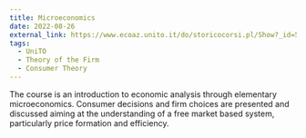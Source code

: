 ```yaml
---
title: Microeconomics
date: 2022-08-26
external_link: https://www.ecoaz.unito.it/do/storicocorsi.pl/Show?_id=5zop_2122
tags:
  - UniTO
  - Theory of the Firm
  - Consumer Theory
---
```


The course is an introduction to economic analysis through elementary microeconomics. Consumer decisions and firm choices are presented and discussed aiming at the understanding of a free market based system, particularly price formation and efficiency.

<!--more-->
